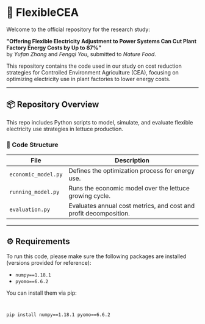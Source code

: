 

# 🌿 FlexibleCEA


Welcome to the official repository for the research study:

**"Offering Flexible Electricity Adjustment to Power Systems Can Cut Plant Factory Energy Costs by Up to 87%"**  
by *Yufan Zhang* and *Fengqi You*, submitted to *Nature Food*.

This repository contains the code used in our study on cost reduction strategies for Controlled Environment Agriculture (CEA), focusing on optimizing electricity use in plant factories to lower energy costs.

---

## 📦 Repository Overview

This repo includes Python scripts to model, simulate, and evaluate flexible electricity use strategies in lettuce production.

### 🧩 Code Structure

| File                | Description                                                                                  |
|---------------------|----------------------------------------------------------------------------------------------|
| `economic_model.py` | Defines the optimization process for energy use.                  |
| `running_model.py`  | Runs the economic model over the lettuce growing cycle.                                      |
| `evaluation.py`     | Evaluates annual cost metrics, and cost and profit decomposition. |

---

## ⚙️ Requirements

To run this code, please make sure the following packages are installed (versions provided for reference):

- `numpy==1.18.1`  
- `pyomo==6.6.2`

You can install them via pip:

```bash


pip install numpy==1.18.1 pyomo==6.6.2



